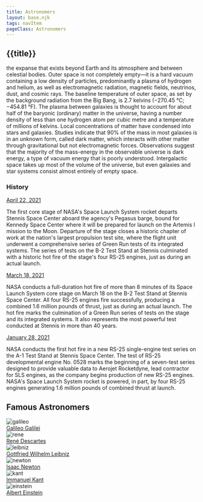 ```yaml
---
title: Astronomers
layout: base.njk
tags: navItem
pageClass: Astronomers
---
```


## {{title}}

the expanse that exists beyond Earth and its atmosphere and between celestial bodies. Outer space is not completely empty—it is a hard vacuum containing a low density of particles, predominantly a plasma of hydrogen and helium, as well as electromagnetic radiation, magnetic fields, neutrinos, dust, and cosmic rays. The baseline temperature of outer space, as set by the background radiation from the Big Bang, is 2.7 kelvins (−270.45 °C; −454.81 °F). The plasma between galaxies is thought to account for about half of the baryonic (ordinary) matter in the universe, having a number density of less than one hydrogen atom per cubic metre and a temperature of millions of kelvins. Local concentrations of matter have condensed into stars and galaxies. Studies indicate that 90% of the mass in most galaxies is in an unknown form, called dark matter, which interacts with other matter through gravitational but not electromagnetic forces. Observations suggest that the majority of the mass-energy in the observable universe is dark energy, a type of vacuum energy that is poorly understood. Intergalactic space takes up most of the volume of the universe, but even galaxies and star systems consist almost entirely of empty space.

<section class="History container">
        <div class="rect-bg"></div>
        <div class="title">
            <h3>History</h3>
        </div>

<div class="grid-wrapper">
            <div class="grid-box">
                <div class="hover">
                    <a href="#" class="highlight">April 22, 2021 <i class="fa fa-arrow-right"></i></a>
                </div>
                <p>The first core stage of NASA's Space Launch System rocket departs Stennis Space Center aboard the agency's Pegasus barge, bound for Kennedy Space Center where it will be prepared for launch on the Artemis I mission to the Moon. Departure of the stage closes a historic chapter of work at the nation's largest propulsion test site, where the flight unit underwent a comprehensive series of Green Run tests of its integrated systems. The series of tests on the B-2 Test Stand at Stennis culminated with a historic hot fire of the stage's four RS-25 engines, just as during an actual launch.</p>
            </div>

<div class="grid-box">
                <div class="hover">
                    <a href="#" class="highlight">March 18, 2021 <i class="fa fa-arrow-right"></i></a>
                </div>
                <p>NASA conducts a full-duration hot fire of more than 8 minutes of its Space Launch System core stage on March 18 on the B-2 Test Stand at Stennis Space Center. All four RS-25 engines fire successfully, producing a combined 1.6 million pounds of thrust, just as during an actual launch. The hot fire marks the culmination of a Green Run series of tests on the stage and its integrated systems. It also represents the most powerful test conducted at Stennis in more than 40 years.</p>
     </div>

<div class="grid-box">
                <div class="hover">
                    <a href="#" class="highlight">January 28, 2021 <i class="fa fa-arrow-right"></i></a>
                </div>
                <p>NASA conducts the first hot fire in a new RS-25 single-engine test series on the A-1 Test Stand at Stennis Space Center. The test of RS-25 developmental engine No. 0528 marks the beginning of a seven-test series designed to provide valuable data to Aerojet Rocketdyne, lead contractor for SLS engines, as the company begins production of new RS-25 engines. NASA's Space Launch System rocket is powered, in part, by four RS-25 engines generating 1.6 million pounds of combined thrust at launch.</p>
     </div>

<section class="Astronomer container">
        <div class="title">
            <h2>Famous Astronomers</h2>
        </div>

<div class="grid-wrapper">
            <div class="grid-box">
                <img src="/images/Galileo_Galilei.jpg" alt="galileo">
                <div class="hover">
                    <a href="#" class="highlight">Galileo Galilei</a>
                </div>
            </div>
<div class="grid-box">
                <img src="/images/ReneDescartes.png" alt="rene">
                <div class="hover">
                    <a href="#" class="highlight">René Descartes</a>
                </div>
            </div>
<div class="grid-box">
                <img src="/images/Gottfried_Wilhelm_Leibniz.jpg" alt="leibniz">
                <div class="hover">
                    <a href="#" class="highlight">Gottfried Wilhelm Leibniz</a>
                </div>
            </div>
<div class="grid-box">
                <img src="/images/isaac-newton-g47c280021_1280.png" alt="newton">
                <div class="hover">
                    <a href="#" class="highlight">Isaac Newton</a>
                </div>
            </div>
<div class="grid-box">
                <img src="/images/EmanuilKant.jpg" alt="kant">
                <div class="hover">
                    <a href="#" class="highlight">Immanuel Kant</a>
                </div>
            </div>
<div class="grid-box">
                <img src="/images/Einstein.jpg" alt="einstein">
                <div class="hover">
                    <a href="#" class="highlight">Albert Einstein</a>
                </div>
            </div>
